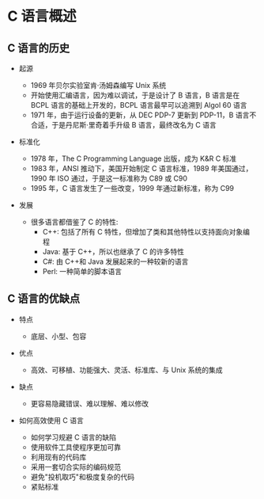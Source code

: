 # C 语言概述

## C 语言的历史

- 起源

  - 1969 年贝尔实验室肯·汤姆森编写 Unix 系统
  - 开始使用汇编语言，因为难以调试，于是设计了 B 语言，B 语言是在 BCPL 语言的基础上开发的，BCPL 语言最早可以追溯到 Algol 60 语言
  - 1971 年，由于运行设备的更新，从 DEC PDP-7 更新到 PDP-11，B 语言不合适，于是丹尼斯·里奇着手升级 B 语言，最终改名为 C 语言

- 标准化

  - 1978 年，The C Programming Language 出版，成为 K&R C 标准
  - 1983 年，ANSI 推动下，美国开始制定 C 语言标准，1989 年美国通过，1990 年 ISO 通过，于是这一标准称为 C89 或 C90
  - 1995 年，C 语言发生了一些改变，1999 年通过新标准，称为 C99

- 发展
  - 很多语言都借鉴了 C 的特性:
    - C++: 包括了所有 C 特性，但增加了类和其他特性以支持面向对象编程
    - Java: 基于 C++，所以也继承了 C 的许多特性
    - C#: 由 C++和 Java 发展起来的一种较新的语言
    - Perl: 一种简单的脚本语言

## C 语言的优缺点

- 特点

  - 底层、小型、包容

- 优点

  - 高效、可移植、功能强大、灵活、标准库、与 Unix 系统的集成

- 缺点

  - 更容易隐藏错误、难以理解、难以修改

- 如何高效使用 C 语言
  - 如何学习规避 C 语言的缺陷
  - 使用软件工具使程序更加可靠
  - 利用现有的代码库
  - 采用一套切合实际的编码规范
  - 避免"投机取巧"和极度复杂的代码
  - 紧贴标准
